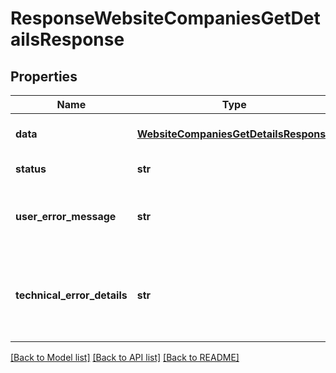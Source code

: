# ResponseWebsiteCompaniesGetDetailsResponse

## Properties
Name | Type | Description | Notes
------------ | ------------- | ------------- | -------------
**data** | [**WebsiteCompaniesGetDetailsResponse**](WebsiteCompaniesGetDetailsResponse.md) | API specific response data | [optional] 
**status** | **str** | Response status | [optional] 
**user_error_message** | **str** | Error message, in a user readable format | [optional] 
**technical_error_details** | **str** | Technical error details, let us know if you received this. | [optional] 

[[Back to Model list]](../README.md#documentation-for-models) [[Back to API list]](../README.md#documentation-for-api-endpoints) [[Back to README]](../README.md)


